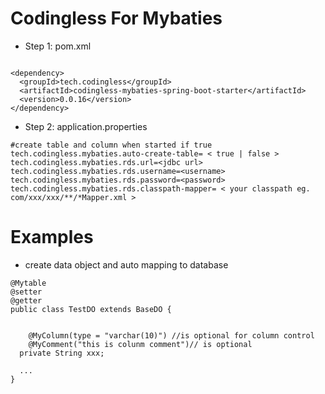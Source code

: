 # Codingless For Mybaties 


- Step 1: pom.xml

```

<dependency>
  <groupId>tech.codingless</groupId>
  <artifactId>codingless-mybaties-spring-boot-starter</artifactId>
  <version>0.0.16</version>
</dependency>

```

- Step 2: application.properties

```
#create table and column when started if true
tech.codingless.mybaties.auto-create-table= < true | false >
tech.codingless.mybaties.rds.url=<jdbc url>
tech.codingless.mybaties.rds.username=<username>
tech.codingless.mybaties.rds.password=<password>
tech.codingless.mybaties.rds.classpath-mapper= < your classpath eg. com/xxx/xxx/**/*Mapper.xml >
```

# Examples

- create data object and auto mapping to database
```
@Mytable
@setter
@getter
public class TestDO extends BaseDO {
  
  
	@MyColumn(type = "varchar(10)") //is optional for column control
	@MyComment("this is colunm comment")// is optional 
  private String xxx;
  
  ...
}
```
